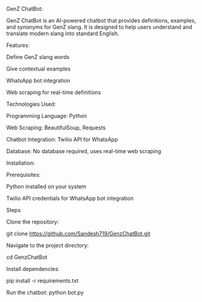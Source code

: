 GenZ ChatBot:

GenZ ChatBot is an AI-powered chatbot that provides definitions, examples, and synonyms for GenZ slang. It is designed to help users understand and translate modern slang into standard English.

Features:

Define GenZ slang words

Give contextual examples

WhatsApp bot integration

Web scraping for real-time definitions

Technologies Used:

Programming Language: Python

Web Scraping: BeautifulSoup, Requests

Chatbot Integration: Twilio API for WhatsApp

Database: No database required, uses real-time web scraping

Installation:

Prerequisites:

Python installed on your system

Twilio API credentials for WhatsApp bot integration

Steps

Clone the repository:

git clone https://github.com/Sandesh719/GenzChatBot.git

Navigate to the project directory:

cd GenzChatBot

Install dependencies:

pip install -r requirements.txt

Run the chatbot:
python bot.py
